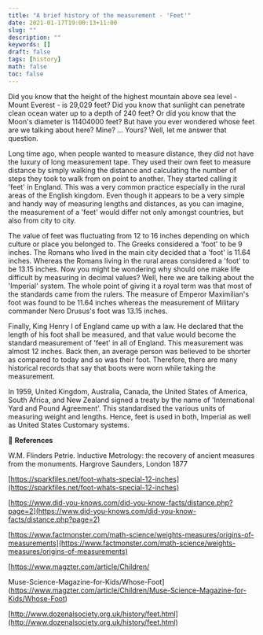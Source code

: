 ```yaml
---
title: "A brief history of the measurement - 'Feet'"
date: 2021-01-17T19:00:13+11:00
slug: ""
description: ""
keywords: []
draft: false
tags: [history]
math: false
toc: false
---
```


Did you know that the height of the highest mountain above sea level - Mount Everest - is 29,029 feet? Did you know that sunlight can penetrate clean ocean water up to a depth of 240 feet? Or did you know that the Moon's diameter is 11404000 feet? But have you ever wondered whose feet are we talking about here? Mine? ... Yours? Well, let me answer that question.

Long time ago, when people wanted to measure distance, they did not have the luxury of long measurement tape. They used their own feet to measure distance by simply walking the distance and calculating the number of steps they took to walk from on point to another. They started calling it 'feet' in England. This was a very common practice especially in the rural areas of the English kingdom. Even though it appears to be a very simple and handy way of measuring lengths and distances, as you can imagine, the measurement of a 'feet' would differ not only amongst countries, but also from city to city.

The value of feet was fluctuating from 12 to 16 inches depending on which culture or place you belonged to. The Greeks considered a 'foot' to be 9 inches. The Romans who lived in the main city decided that a 'foot' is 11.64 inches. Whereas the Romans living in the rural areas considered a 'foot' to be 13.15 inches. Now you might be wondering why should one make life difficult by measuring in decimal values? Well, here we are talking about the 'Imperial' system. The whole point of giving it a royal term was that most of the standards came from the rulers. The measure of Emperor Maximilian's foot was found to be 11.64 inches whereas the measurement of Military commander Nero Drusus's foot was 13.15 inches.

Finally, King Henry I of England came up with a law. He declared that the length of his foot shall be measured, and that value would become the standard measurement of 'feet' in all of England. This measurement was almost 12 inches. Back then, an average person was believed to be shorter as compared to today and so was their foot. Therefore, there are many historical records that say that boots were worn while taking the measurement.

In 1959, United Kingdom, Australia, Canada, the United States of America, South Africa, and New Zealand signed a treaty by the name of 'International Yard and Pound Agreement'. This standardised the various units of measuring weight and lengths. Hence, feet is used in both, Imperial as well as United States Customary systems.

📓 **References**  

W.M. Flinders Petrie. Inductive Metrology: the recovery of ancient measures from the monuments. Hargrove Saunders, London 1877  

[https://sparkfiles.net/foot-whats-special-12-inches](https://sparkfiles.net/foot-whats-special-12-inches)

[https://www.did-you-knows.com/did-you-know-facts/distance.php?page=2](https://www.did-you-knows.com/did-you-know-facts/distance.php?page=2)

[https://www.factmonster.com/math-science/weights-measures/origins-of-measurements](https://www.factmonster.com/math-science/weights-measures/origins-of-measurements)

[https://www.magzter.com/article/Children/

Muse-Science-Magazine-for-Kids/Whose-Foot](https://www.magzter.com/article/Children/Muse-Science-Magazine-for-Kids/Whose-Foot)

[http://www.dozenalsociety.org.uk/history/feet.html](http://www.dozenalsociety.org.uk/history/feet.html)
